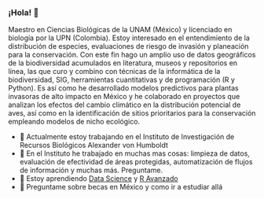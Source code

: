 ### ¡Hola! :wave:
Maestro en Ciencias Biológicas de la UNAM (México) y licenciado en biología por la UPN (Colombia). Estoy interesado en el entendimiento de la distribución de especies, evaluaciones de riesgo de invasión y planeación para la conservación. Con este fin hago un amplio uso de datos geográficos de la biodiversidad acumulados en literatura, museos y repositorios en línea, las que curo y combino con técnicas de la informática de la biodiversidad, SIG, herramientas cuantitativas y de programación (R y Python). Es así como he desarrollado modelos predictivos para plantas invasoras de alto impacto en México y he colaborado en proyectos que analizan los efectos del cambio climático en la distribución potencial de aves, así como en la identificación de sitios prioritarios para la conservación empleando modelos de nicho ecológico.

- 🔭 Actualmente estoy trabajando en el Instituto de Investigación de Recursos Biológicos Alexander von Humboldt
- 👯 En el Instituto he trabajado en muchas mas cosas: limpieza de datos, evaluación de efectividad de áreas protegidas, automatización de flujos de información y muchas más. Preguntame.
- 🌱 Estoy aprendiendo [Data Science](https://github.com/ossu/data-science) y [R Avanzado](https://adv-r.hadley.nz/)
- 💬 Preguntame sobre becas en México y como ir a estudiar allá


<!--
**cmunozr/cmunozr** is a ✨ _special_ ✨ repository because its `README.md` (this file) appears on your GitHub profile.

Here are some ideas to get you started:

- 🔭 I’m currently working on ...
- 🌱 I’m currently learning ...
- 👯 I’m looking to collaborate on ...
- 🤔 I’m looking for help with ...
- 💬 Ask me about ...
- 📫 How to reach me: ...
- 😄 Pronouns: ...
- ⚡ Fun fact: ...
-->
